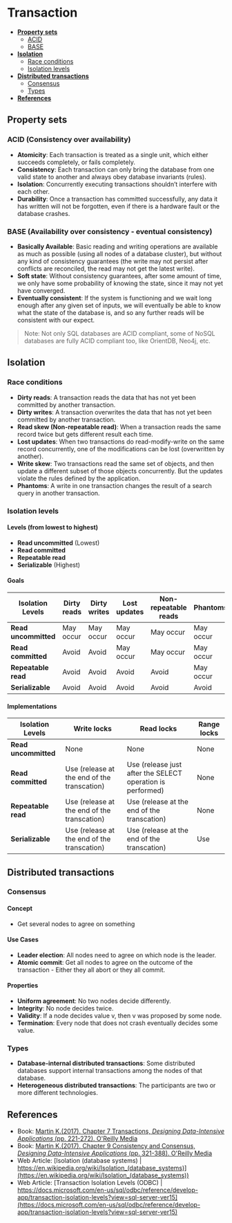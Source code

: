 # Transaction

- [**Property sets**](#property-sets)
   - [ACID](#acid)
   - [BASE](#base-eventual-consistency)
- [**Isolation**](#isolation)
   - [Race conditions](#race-conditions)
   - [Isolation levels](#isolation-levels)
- [**Distributed transactions**](#distributed-transactions)
   - [Consensus](#consensus)
   - [Types](#types)
- [**References**](#references)

## Property sets
### ACID (Consistency over availability)
- **Atomicity**: Each transaction is treated as a single unit, which either succeeds completely, or fails completely.
- **Consistency**: Each transaction can only bring the database from one valid state to another and always obey database invariants (rules).
- **Isolation**: Concurrently executing transactions shouldn’t interfere with each other.
- **Durability**: Once a transaction has committed successfully, any data it has written will not be forgotten, even if there is a hardware fault or the database crashes.

### BASE (Availability over consistency - eventual consistency)
- **Basically Available**: Basic reading and writing operations are available as much as possible (using all nodes of a database cluster), but without any kind of consistency guarantees (the write may not persist after conflicts are reconciled, the read may not get the latest write).
- **Soft state**: Without consistency guarantees, after some amount of time, we only have some probability of knowing the state, since it may not yet have converged.
- **Eventually consistent**: If the system is functioning and we wait long enough after any given set of inputs, we will eventually be able to know what the state of the database is, and so any further reads will be consistent with our expect.

> Note: Not only SQL databases are ACID compliant, some of NoSQL databases are fully ACID compliant too, like OrientDB, Neo4j, etc.

## Isolation
### Race conditions
- **Dirty reads**: A transaction reads the data that has not yet been committed by another transaction.
- **Dirty writes**: A transaction overwrites the data that has not yet been committed by another transaction.
- **Read skew (Non-repeatable read)**: When a transaction reads the same record twice but gets different result each time.
- **Lost updates**: When two transactions do read-modify-write on the same record concurrently, one of the modifications can be lost (overwritten by another).
- **Write skew**: Two transactions read the same set of objects, and then update a different subset of those objects concurrently. But the updates violate the rules defined by the application.
- **Phantoms**: A write in one transaction changes the result of a search query in another transaction.

### Isolation levels
#### Levels (from lowest to highest)
- **Read uncommitted** (Lowest)
- **Read committed**
- **Repeatable read**
- **Serializable** (Highest)

#### Goals
| Isolation Levels | Dirty reads | Dirty writes | Lost updates |	Non-repeatable reads | Phantoms |
|----|----|----|----|----|----|
| **Read uncommitted** | May occur | May occur | May occur | May occur | May occur |
| **Read committed** | Avoid | Avoid | May occur | May occur | May occur |
| **Repeatable read** | Avoid | Avoid | Avoid | Avoid | May occur |
| **Serializable** | Avoid | Avoid | Avoid | Avoid | Avoid |

#### Implementations
| Isolation Levels | Write locks | Read locks | Range locks |
|----|----|----|----|
| **Read uncommitted** | None | None | None | 
| **Read committed** | Use (release at the end of the transcation) | Use (release just after the SELECT operation is performed) | None |
| **Repeatable read** | Use (release at the end of the transcation) | Use (release at the end of the transcation) | None |
| **Serializable** | Use (release at the end of the transcation) | Use (release at the end of the transcation) | Use |

## Distributed transactions
### Consensus
#### Concept
- Get several nodes to agree on something

#### Use Cases
- **Leader election**: All nodes need to agree on which node is the leader.
- **Atomic commit**: Get all nodes to agree on the outcome of the transaction - Either they all abort or they all commit.

#### Properties
- **Uniform agreement**: No two nodes decide differently.
- **Integrity**: No node decides twice.
- **Validity**: If a node decides value v, then v was proposed by some node.
- **Termination**: Every node that does not crash eventually decides some value.

### Types
- **Database-internal distributed transactions**: Some distributed databases support internal transactions among the nodes of that database.
- **Heterogeneous distributed transactions**: The participants are two or more different technologies.

## References
- Book: [Martin K.(2017). Chapter 7 Transactions, *Designing Data-Intensive Applications* (pp. 221-272). O'Reilly Media](https://www.oreilly.com/library/view/designing-data-intensive-applications/9781491903063/)
- Book: [Martin K.(2017). Chapter 9 Consistency and Consensus, *Designing Data-Intensive Applications* (pp. 321-388). O'Reilly Media](https://www.oreilly.com/library/view/designing-data-intensive-applications/9781491903063/)
- Web Article: [Isolation (database systems) | https://en.wikipedia.org/wiki/Isolation_(database_systems)](https://en.wikipedia.org/wiki/Isolation_(database_systems))
- Web Article: [Transaction Isolation Levels (ODBC) | https://docs.microsoft.com/en-us/sql/odbc/reference/develop-app/transaction-isolation-levels?view=sql-server-ver15](https://docs.microsoft.com/en-us/sql/odbc/reference/develop-app/transaction-isolation-levels?view=sql-server-ver15)
